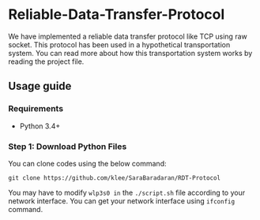 # Reliable-Data-Transfer-Protocol


We have implemented a reliable data transfer protocol like TCP using raw socket. This protocol has been used in a hypothetical transportation system.
You can read more about how this transportation system works by reading the project file.


## Usage guide

### Requirements
* Python 3.4+

### Step 1: Download Python Files
You can clone codes using the below command:
```
git clone https://github.com/klee/SaraBaradaran/RDT-Protocol
```
You may have to modify ``wlp3s0 in`` the `./script.sh` file according to your network interface. You can get your network interface using `ifconfig` command.
